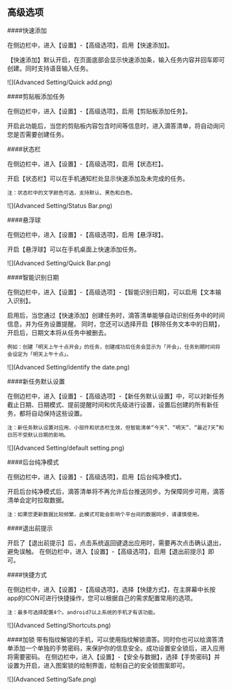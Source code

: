 ## 高级选项

####快速添加

在侧边栏中，进入【设置】-【高级选项】，启用【快速添加】。

【快速添加】默认开启，在页面底部会显示快速添加条，输入任务内容并回车即可创建。同时支持语音输入任务。

![](Advanced Setting/Quick add.png)

####剪贴板添加任务

在侧边栏中，进入【设置】-【高级选项】，启用【剪贴板添加任务】。

开启此功能后，当您的剪贴板内容包含时间等信息时，进入滴答清单，将自动询问您是否需要创建任务。

####状态栏

在侧边栏中，进入【设置】-【高级选项】，启用【状态栏】。

开启【状态栏】可以在手机通知栏处显示快速添加及未完成的任务。

`注：状态栏中的文字颜色可选，支持默认、黑色和白色。`

![](Advanced Setting/Status Bar.png)

####悬浮球

在侧边栏中，进入【设置】-【高级选项】，启用【悬浮球】。

开启【悬浮球】可以在手机桌面上快速添加任务。

![](Advanced Setting/Quick Bar.png)

####智能识别日期

在侧边栏中，进入【设置】-【高级选项】-【智能识别日期】，可以启用【文本输入识别】。

启用后，当您通过【快速添加】创建任务时，滴答清单能够自动识别任务中的时间信息，并为任务设置提醒。
同时，您还可以选择开启【移除任务文本中的日期】，开启后，日期文本将从任务中被删去。

`例如：创建「明天上午十点开会」的任务，创建成功后任务会显示为「开会」，任务到期时间将会设定为「明天上午十点」。`

![](Advanced Setting/identify the date.png)

####新任务默认设置

在侧边栏中，进入【设置】-【高级选项】-【新任务默认设置】中，可以对新任务截止日期、日期模式、提前提醒时间和优先级进行设置，设置后创建的所有新任务，都将自动保持这些设置。

`注：新任务默认设置对应用、小部件和状态栏生效，但智能清单“今天”、“明天”、“最近7天”和日历不受默认日期的影响。`

![](Advanced Setting/default setting.png)

####后台纯净模式

在侧边栏中，进入【设置】-【高级选项】，启用【后台纯净模式】。

开启后台纯净模式后，滴答清单将不再允许后台推送同步。为保障同步可用，滴答清单会定时拉取数据。

`注：如果您更新数据比较频繁，此模式可能会影响个平台间的数据同步，请谨慎使用。`

####退出前提示

开启了【退出前提示】后，点击系统返回键退出应用时，需要再次点击确认退出，避免误触。
在侧边栏中，进入【设置】-【高级选项】，启用【退出前提示】即可。

####快捷方式

在侧边栏中，进入【设置】-【高级选项】，选择【快捷方式】，在主屏幕中长按app的ICON可进行快捷操作，您可以根据自己的需求配置常用的选项。

`注：最多可选择配置4个。android7以上系统的手机才有该功能。`

![](Advanced Setting/Shortcuts.png)

####加锁
带有指纹解锁的手机，可以使用指纹解锁滴答。同时你也可以给滴答清单添加一个单独的手势密码，来保护你的信息安全。成功设置安全锁后，进入应用将需要密码。
在侧边栏中，进入【设置】-【安全与数据】，选择【手势密码】并设置为开启，进入图案锁的绘制界面，绘制自己的安全锁图案即可。

![](Advanced Setting/Safe.png)
